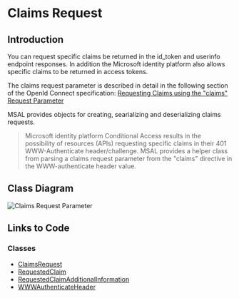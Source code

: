 # Claims Request

## Introduction

You can request specific claims be returned in the id_token and userinfo endpoint responses.  In addition the Microsoft identity platform also allows specific claims to be returned in access tokens.  

The claims request parameter is described in detail in the following section of the OpenId Connect specification: [Requesting Claims using the "claims" Request Parameter](https://openid.net/specs/openid-connect-core-1_0.html#ClaimsParameter)

MSAL provides objects for creating, searializing and deserializing claims requests.

> Microsoft identity platform Conditional Access results in the possibility of resources (APIs) requesting specific claims in their 401 WWW-Authenticate header/challenge.  MSAL provides a helper class from parsing a claims request parameter from the "claims" directive in the WWW-authenticate header value.

## Class Diagram

![Claims Request Parameter](https://www.lucidchart.com/publicSegments/view/99a5cbfd-7b04-4693-bb11-52bb506c6932/image.png)

## Links to Code

### Classes

- [ClaimsRequest](https://github.com/AzureAD/microsoft-authentication-library-for-android/blob/dev/msal/src/main/java/com/microsoft/identity/client/claims/ClaimsRequest.java)
- [RequestedClaim](https://github.com/AzureAD/microsoft-authentication-library-for-android/blob/dev/msal/src/main/java/com/microsoft/identity/client/claims/RequestedClaim.java)
- [RequestedClaimAdditionalInformation](https://github.com/AzureAD/microsoft-authentication-library-for-android/blob/dev/msal/src/main/java/com/microsoft/identity/client/claims/RequestedClaimAdditionalInformation.java)
- [WWWAuthenticateHeader](https://github.com/AzureAD/microsoft-authentication-library-for-android/blob/dev/msal/src/main/java/com/microsoft/identity/client/claims/WWWAuthenticateHeader.java)